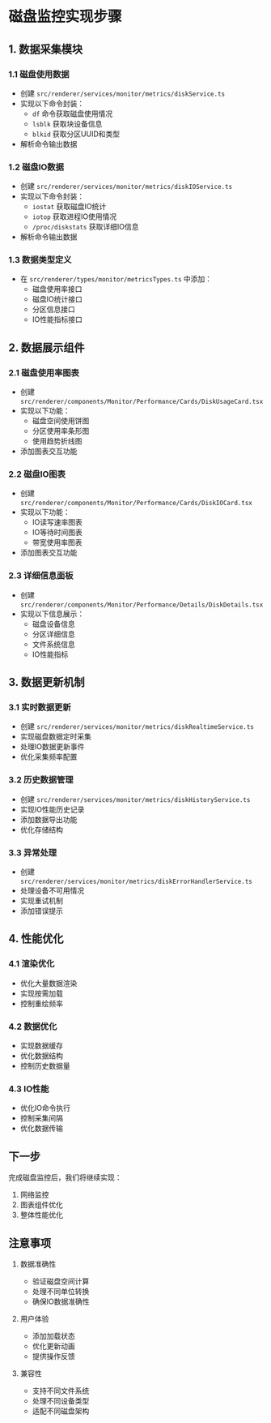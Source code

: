 # 磁盘监控实现步骤

## 1. 数据采集模块

### 1.1 磁盘使用数据
- 创建 `src/renderer/services/monitor/metrics/diskService.ts`
- 实现以下命令封装：
  * `df` 命令获取磁盘使用情况
  * `lsblk` 获取块设备信息
  * `blkid` 获取分区UUID和类型
- 解析命令输出数据

### 1.2 磁盘IO数据
- 创建 `src/renderer/services/monitor/metrics/diskIOService.ts`
- 实现以下命令封装：
  * `iostat` 获取磁盘IO统计
  * `iotop` 获取进程IO使用情况
  * `/proc/diskstats` 获取详细IO信息
- 解析命令输出数据

### 1.3 数据类型定义
- 在 `src/renderer/types/monitor/metricsTypes.ts` 中添加：
  * 磁盘使用率接口
  * 磁盘IO统计接口
  * 分区信息接口
  * IO性能指标接口

## 2. 数据展示组件

### 2.1 磁盘使用率图表
- 创建 `src/renderer/components/Monitor/Performance/Cards/DiskUsageCard.tsx`
- 实现以下功能：
  * 磁盘空间使用饼图
  * 分区使用率条形图
  * 使用趋势折线图
- 添加图表交互功能

### 2.2 磁盘IO图表
- 创建 `src/renderer/components/Monitor/Performance/Cards/DiskIOCard.tsx`
- 实现以下功能：
  * IO读写速率图表
  * IO等待时间图表
  * 带宽使用率图表
- 添加图表交互功能

### 2.3 详细信息面板
- 创建 `src/renderer/components/Monitor/Performance/Details/DiskDetails.tsx`
- 实现以下信息展示：
  * 磁盘设备信息
  * 分区详细信息
  * 文件系统信息
  * IO性能指标

## 3. 数据更新机制

### 3.1 实时数据更新
- 创建 `src/renderer/services/monitor/metrics/diskRealtimeService.ts`
- 实现磁盘数据定时采集
- 处理IO数据更新事件
- 优化采集频率配置

### 3.2 历史数据管理
- 创建 `src/renderer/services/monitor/metrics/diskHistoryService.ts`
- 实现IO性能历史记录
- 添加数据导出功能
- 优化存储结构

### 3.3 异常处理
- 创建 `src/renderer/services/monitor/metrics/diskErrorHandlerService.ts`
- 处理设备不可用情况
- 实现重试机制
- 添加错误提示

## 4. 性能优化

### 4.1 渲染优化
- 优化大量数据渲染
- 实现按需加载
- 控制重绘频率

### 4.2 数据优化
- 实现数据缓存
- 优化数据结构
- 控制历史数据量

### 4.3 IO性能
- 优化IO命令执行
- 控制采集间隔
- 优化数据传输

## 下一步

完成磁盘监控后，我们将继续实现：
1. 网络监控
2. 图表组件优化
3. 整体性能优化

## 注意事项

1. 数据准确性
   - 验证磁盘空间计算
   - 处理不同单位转换
   - 确保IO数据准确性

2. 用户体验
   - 添加加载状态
   - 优化更新动画
   - 提供操作反馈

3. 兼容性
   - 支持不同文件系统
   - 处理不同设备类型
   - 适配不同磁盘架构 